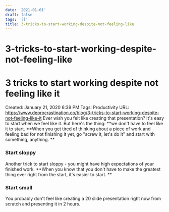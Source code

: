 ```yaml
---
date: '2021-01-01'
draft: false
tags: '[]'
title: 3-tricks-to-start-working-despite-not-feeling-like
---
```


# 3-tricks-to-start-working-despite-not-feeling-like

# 3 tricks to start working despite not feeling like it
Created: January 21, 2020 6:39 PM
Tags: Productivity
URL: https://www.deprocrastination.co/blog/3-tricks-to-start-working-despite-not-feeling-like-it
Ever wish you felt like creating that presentation?
It's easy to start when we feel like it.
But here's the thing: **we don't have to feel like it to start.
**When you get tired of thinking about a piece of work and feeling bad for not finishing it yet, go "screw it, let's do it" and start with something, anything.
**
### Start sloppy
Another trick to start sloppy - you might have high expectations of your finished work.
**When you know that you don't have to make the greatest thing ever right from the start, it's easier to start.
**
### Start small
You probably don't feel like creating a 20 slide presentation right now from scratch and presenting it in 2 hours.
